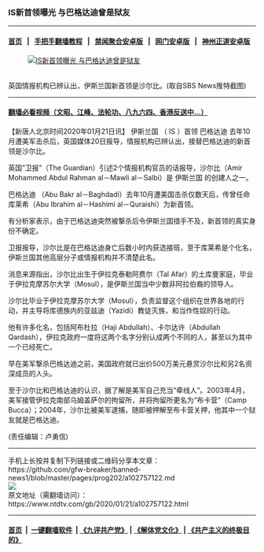 ### IS新首领曝光 与巴格达迪曾是狱友
------------------------

#### [首页](https://github.com/gfw-breaker/banned-news1/blob/master/README.md) &nbsp;&nbsp;|&nbsp;&nbsp; [手把手翻墙教程](https://github.com/gfw-breaker/guides/wiki) &nbsp;&nbsp;|&nbsp;&nbsp; [禁闻聚合安卓版](https://github.com/gfw-breaker/bn-android) &nbsp;&nbsp;|&nbsp;&nbsp; [网门安卓版](https://github.com/oGate2/oGate) &nbsp;&nbsp;|&nbsp;&nbsp; [神州正道安卓版](https://github.com/SzzdOgate/update) 



<div><div class="featured_image">
 <a href="https://i.ntdtv.com/assets/uploads/2020/01/1-344.jpg" target="_blank">
  <figure>
   <img alt="IS新首领曝光 与巴格达迪曾是狱友" src="https://i.ntdtv.com/assets/uploads/2020/01/1-344-800x450.jpg"/>
  </figure><br/>
 </a>
 <span class="caption">
  英国情报机构已辨认出，伊斯兰国新首领是沙尔比。(取自SBS News推特截图)
 </span>
</div>
</div><hr/>

#### [翻墙必看视频（文昭、江峰、法轮功、八九六四、香港反送中...）](http://167.172.214.107/home.html)

<div><div class="post_content" itemprop="articleBody">
 <p>
  【新唐人北京时间2020年01月21日讯】
  <ok href="https://www.ntdtv.com/gb/伊斯兰国.htm">
   伊斯兰国
  </ok>
  （
  <ok href="https://www.ntdtv.com/gb/is.htm">
   IS
  </ok>
  ）首领
  <ok href="https://www.ntdtv.com/gb/巴格达迪.htm">
   巴格达迪
  </ok>
  去年10月遭美军击杀后，英国媒体20日报导，情报机构已辨认出，接替巴格达迪的新首领是沙尔比。
 </p>
 <p>
  英国“卫报”（The Guardian）引述2个情报机构官员的话报导，沙尔比（Amir Mohammed Abdul Rahman al－Mawli al－Salbi）是
  <ok href="https://www.ntdtv.com/gb/伊斯兰国.htm">
   伊斯兰国
  </ok>
  的创建人之一。
 </p>
 <p>
  <ok href="https://www.ntdtv.com/gb/巴格达迪.htm">
   巴格达迪
  </ok>
  （Abu Bakr al－Baghdadi）去年10月遭美国击杀仅数天后，传曾任命库莱希（Abu Ibrahim al－Hashimi al－Quraishi）为新首领。
 </p>
 <p>
  有分析家表示，由于巴格达迪突然被撃杀后令伊斯兰国措手不及，新首领的真实身份不确定。
 </p>
 <p>
  卫报报导，沙尔比是在巴格达迪身亡后数小时内获选接班，至于库莱希是个化名，伊斯兰国其他高层分子或情报机构并不清楚此名。
 </p>
 <p>
  消息来源指出，沙尔比出生于伊拉克泰勒阿费尔（Tal Afar）的土库曼家庭，毕业于伊拉克摩苏尔大学（Mosul），是伊斯兰国当中少数非阿拉伯裔的领导人。
 </p>
 <p>
  沙尔比毕业于伊拉克摩苏尔大学（Mosul），负责监督这个组织在世界各地的行动，并主导将库德族内的亚兹迪（Yazidi）教徒灭族，和当作性奴的行动。
 </p>
 <p>
  他有许多化名，包括阿布杜拉（Haji Abdullah）、卡尔达许（Abdullah Qardash），伊拉克政府一度将这两个名字分别认成两个不同的人，甚至以为其中一个已经死亡。
 </p>
 <p>
  早在美军撃杀巴格达迪之前，美国政府就已出价500万美元悬赏沙尔比和另2名资深成员的人头。
 </p>
 <p>
  至于沙尔比和巴格达迪的认识，据了解是美军自己充当“牵线人”。2003年4月，美军接管伊拉克南部乌姆盖萨尔的拘留所，并将拘留所更名为“布卡营”（Camp Bucca）；2004年，沙尔比被美军逮捕，随即被押解至布卡营关押，他其中一个狱友就是巴格达迪。
 </p>
 <p>
  (责任编辑：卢勇信)
 </p>
 <div class="single_ad">
 </div>
</div>
</div>
<hr/>
手机上长按并复制下列链接或二维码分享本文章：<br/>
https://github.com/gfw-breaker/banned-news1/blob/master/pages/prog202/a102757122.md <br/>
<a href='https://github.com/gfw-breaker/banned-news1/blob/master/pages/prog202/a102757122.md'><img src='https://github.com/gfw-breaker/banned-news1/blob/master/pages/prog202/a102757122.md.png'/></a> <br/>
原文地址（需翻墙访问）：https://www.ntdtv.com/gb/2020/01/21/a102757122.html


------------------------
#### [首页](https://github.com/gfw-breaker/banned-news1/blob/master/README.md) &nbsp;|&nbsp; [一键翻墙软件](https://github.com/gfw-breaker/nogfw/blob/master/README.md) &nbsp;| [《九评共产党》](https://github.com/gfw-breaker/9ping.md/blob/master/README.md#九评之一评共产党是什么) | [《解体党文化》](https://github.com/gfw-breaker/jtdwh.md/blob/master/README.md) | [《共产主义的终极目的》](https://github.com/gfw-breaker/gczydzjmd.md/blob/master/README.md)


<img src='http://gfw-breaker.win/banned-news/pages/prog202/a102757122.md' width='0px' height='0px'/>